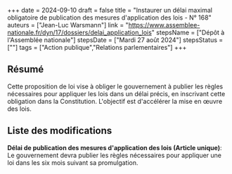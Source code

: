 +++
date = 2024-09-10
draft = false
title = "Instaurer un délai maximal obligatoire de publication des mesures d'application des lois - N° 168"
auteurs = ["Jean-Luc Warsmann"]
link = "https://www.assemblee-nationale.fr/dyn/17/dossiers/delai_application_lois"
stepsName = ["Dépôt à l'Assemblée nationale"]
stepsDate = ["Mardi 27 août 2024"]
stepsStatus = [""]
tags = ["Action publique","Relations parlementaires"]
+++

## Résumé

Cette proposition de loi vise à obliger le gouvernement à publier les règles nécessaires pour appliquer les lois dans un délai précis, en inscrivant cette obligation dans la Constitution. L'objectif est d'accélérer la mise en œuvre des lois.

## Liste des modifications

**Délai de publication des mesures d'application des lois (Article unique)**: Le gouvernement devra publier les règles nécessaires pour appliquer une loi dans les six mois suivant sa promulgation.

